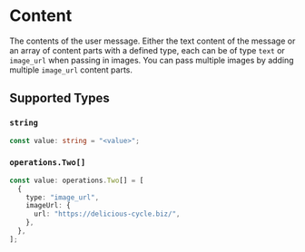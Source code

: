 # Content

The contents of the user message. Either the text content of the message or an array of content parts with a defined type, each can be of type `text` or `image_url` when passing in images. You can pass multiple images by adding multiple `image_url` content parts. 


## Supported Types

### `string`

```typescript
const value: string = "<value>";
```

### `operations.Two[]`

```typescript
const value: operations.Two[] = [
  {
    type: "image_url",
    imageUrl: {
      url: "https://delicious-cycle.biz/",
    },
  },
];
```

